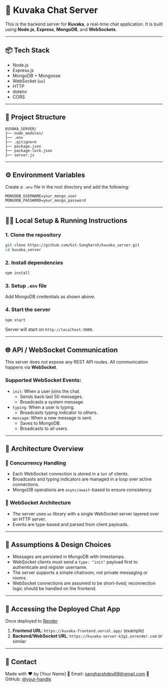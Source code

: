 
# 🧠 Kuvaka Chat Server

This is the backend server for **Kuvaka**, a real-time chat application. It is built using **Node.js**, **Express**, **MongoDB**, and **WebSockets**.

---

## 📦 Tech Stack

- Node.js
- Express.js
- MongoDB + Mongoose
- WebSocket (`ws`)
- HTTP
- dotenv
- CORS

---

## 📁 Project Structure

```
KUVAKA_SERVER/
├── node_modules/
├── .env
├── .gitignore
├── package.json
├── package-lock.json
├── server.js
```

---

## ⚙️ Environment Variables

Create a `.env` file in the root directory and add the following:

```env
MONGODB_USERNAME=your_mongo_user
MONGODB_PASSWORD=your_mongo_password
```

---

## 🧑‍💻 Local Setup & Running Instructions

### 1. Clone the repository

```bash
git clone https://github.com/Git-Sangharsh/kuvaka_server.git
cd kuvaka_server
```

### 2. Install dependencies

```bash
npm install
```

### 3. Setup `.env` file

Add MongoDB credentials as shown above.

### 4. Start the server

```bash
npm start
```

Server will start on `http://localhost:5000`.

---

## 🌐 API / WebSocket Communication

This server does not expose any REST API routes. All communication happens via **WebSocket**.

### Supported WebSocket Events:

- `init`: When a user joins the chat.
  - Sends back last 50 messages.
  - Broadcasts a system message.
- `typing`: When a user is typing.
  - Broadcasts typing indicator to others.
- `message`: When a new message is sent.
  - Saves to MongoDB.
  - Broadcasts to all users.

---

## 🧱 Architecture Overview

### 🧵 Concurrency Handling

- Each WebSocket connection is stored in a `Set` of clients.
- Broadcasts and typing indicators are managed in a loop over active connections.
- MongoDB operations are `async/await`-based to ensure consistency.

### 🔌 WebSocket Architecture

- The server uses `ws` library with a single WebSocket server layered over an HTTP server.
- Events are type-based and parsed from client payloads.

---

## 📜 Assumptions & Design Choices

- Messages are persisted in MongoDB with timestamps.
- WebSocket clients must send a `type: "init"` payload first to authenticate and register username.
- The server supports a simple chatroom, not private messaging or rooms.
- WebSocket connections are assumed to be short-lived; reconnection logic should be handled on the frontend.

---

## 🚀 Accessing the Deployed Chat App

Once deployed to [Render](https://render.com)

1. **Frontend URL**: `https://kuvaka-frontend.vercel.app/` (example)
2. **Backend/WebSocket URL**: `https://kuvaka-server-k2g1.onrender.com` or similar

---

## 📮 Contact

Made with ❤️ by [Your Name]
📧 Email: sangharshdev69@gmail.com
🐙 GitHub: [@your-handle](https://github.com/Git-Sangharsh)